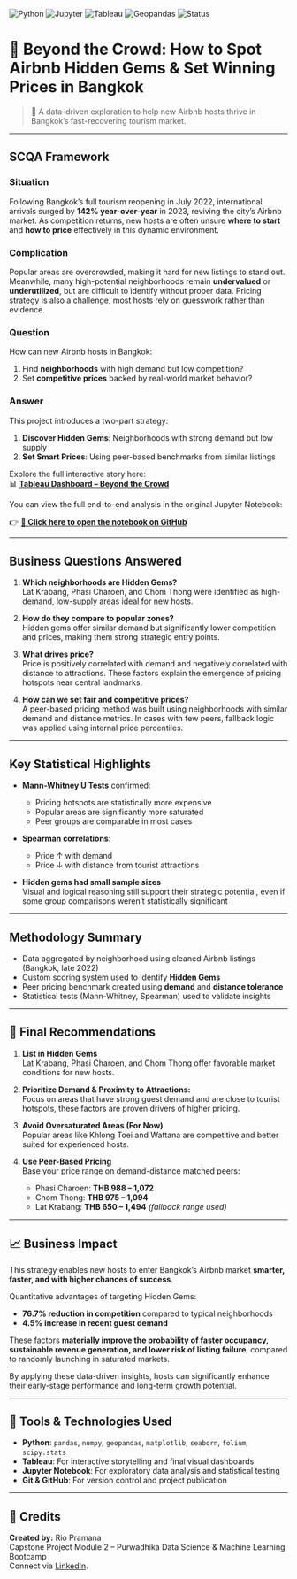 ![Python](https://img.shields.io/badge/Python-3776AB?style=flat&logo=python&logoColor=white)
![Jupyter](https://img.shields.io/badge/Jupyter_Notebook-F37626?style=flat&logo=Jupyter&logoColor=white)
![Tableau](https://img.shields.io/badge/Tableau-E97627?style=flat&logo=Tableau&logoColor=white)
![Geopandas](https://img.shields.io/badge/GeoPandas-1.0.0+-lightgrey?style=flat&logo=data:image/svg+xml;base64,PHN2ZyB3aWR0aD0iMjAiIGhlaWdodD0iMjAiIHZpZXdCb3g9IjAgMCA1MTIgNTEyIiBmaWxsPSJub25lIiB4bWxucz0iaHR0cDovL3d3dy53My5vcmcvMjAwMC9zdmciPgogIDxwYXRoIGZpbGw9IiMzNzc2RkYiIGQ9Ik00NjAsMTQ0QzQ2MCw2NC40NDg5IDM5NS41NTExLDAsMzE2LDBIMTQ2QzY2LjQ0ODksMCwwLDY0LjQ0ODksMCwxNDRWNDQ3Ljg2QzAsNDk0LjM0MywzNC41NjE0LDUxMiw3Ny4zMzY3LDUxMkgyNjBDMjkyLjQ4Myw1MTIsMzI4LDQ3Ni40ODMsMzI4LDQzNEgyNjhDMjY4LDQ1NC4xMywyNTEuMTMsNDcwLDIzMSw0NzBIMTAwLjY2N1Y0MDBIMzE2QzM5NS41NTExLDQwMCw0NjAsMzM1LjU1MSw0NjAsMjU2VjE0NFoiLz4KPC9zdmc+)
![Status](https://img.shields.io/badge/Status-Completed-brightgreen)

# 🏡 Beyond the Crowd: How to Spot Airbnb Hidden Gems & Set Winning Prices in Bangkok

> 📍 A data-driven exploration to help new Airbnb hosts thrive in Bangkok’s fast-recovering tourism market.

---

## SCQA Framework

### Situation  
Following Bangkok’s full tourism reopening in July 2022, international arrivals surged by **142% year-over-year** in 2023, reviving the city’s Airbnb market. As competition returns, new hosts are often unsure **where to start** and **how to price** effectively in this dynamic environment.

### Complication  
Popular areas are overcrowded, making it hard for new listings to stand out. Meanwhile, many high-potential neighborhoods remain **undervalued** or **underutilized**, but are difficult to identify without proper data. Pricing strategy is also a challenge, most hosts rely on guesswork rather than evidence.

### Question  
How can new Airbnb hosts in Bangkok:  
1. Find **neighborhoods** with high demand but low competition?  
2. Set **competitive prices** backed by real-world market behavior?

### Answer  
This project introduces a two-part strategy:
1. **Discover Hidden Gems**: Neighborhoods with strong demand but low supply  
2. **Set Smart Prices**: Using peer-based benchmarks from similar listings

Explore the full interactive story here:  
📊 **[Tableau Dashboard – Beyond the Crowd](https://public.tableau.com/app/profile/rio.pramana/viz/BeyondtheCrowdHowtoSpotAirbnbHiddenGemsSetWinningPricesinBangkok/BeyondtheCrowdHowtoSpotAirbnbHiddenGemsSetWinningPricesinBangkok)**

You can view the full end-to-end analysis in the original Jupyter Notebook:

👉 **[📓 Click here to open the notebook on GitHub](https://github.com/RioPramana21/Beyond-the-Crowd-How-to-Spot-Airbnb-Hidden-Gems-Set-Winning-Prices-in-Bangkok/blob/main/Beyond%20the%20Crowd%20-%20How%20to%20Spot%20Airbnb%20Hidden%20Gems%20%26%20Set%20Winning%20Prices%20in%20Bangkok.ipynb)**

---

## Business Questions Answered

1. **Which neighborhoods are Hidden Gems?**  
   Lat Krabang, Phasi Charoen, and Chom Thong were identified as high-demand, low-supply areas ideal for new hosts.

2. **How do they compare to popular zones?**  
   Hidden gems offer similar demand but significantly lower competition and prices, making them strong strategic entry points.

3. **What drives price?**  
   Price is positively correlated with demand and negatively correlated with distance to attractions. These factors explain the emergence of pricing hotspots near central landmarks.

4. **How can we set fair and competitive prices?**  
   A peer-based pricing method was built using neighborhoods with similar demand and distance metrics. In cases with few peers, fallback logic was applied using internal price percentiles.

---

## Key Statistical Highlights

- **Mann-Whitney U Tests** confirmed:
  - Pricing hotspots are statistically more expensive  
  - Popular areas are significantly more saturated  
  - Peer groups are comparable in most cases

- **Spearman correlations**:
  - Price ↑ with demand  
  - Price ↓ with distance from tourist attractions

- **Hidden gems had small sample sizes**  
  Visual and logical reasoning still support their strategic potential, even if some group comparisons weren’t statistically significant

---

## Methodology Summary

- Data aggregated by neighborhood using cleaned Airbnb listings (Bangkok, late 2022)
- Custom scoring system used to identify **Hidden Gems**
- Peer pricing benchmark created using **demand** and **distance tolerance**
- Statistical tests (Mann-Whitney, Spearman) used to validate insights

---

## 💼 Final Recommendations

1. **List in Hidden Gems**  
   Lat Krabang, Phasi Charoen, and Chom Thong offer favorable market conditions for new hosts.

2. **Prioritize Demand & Proximity to Attractions:**  
   Focus on areas that have strong guest demand and are close to tourist hotspots, these factors are proven drivers of higher pricing.

3. **Avoid Oversaturated Areas (For Now)**  
   Popular areas like Khlong Toei and Wattana are competitive and better suited for experienced hosts.

4. **Use Peer-Based Pricing**  
   Base your price range on demand-distance matched peers:  
   - Phasi Charoen: **THB 988 – 1,072**  
   - Chom Thong: **THB 975 – 1,094**  
   - Lat Krabang: **THB 650 – 1,494** *(fallback range used)*

---

## 📈 Business Impact

This strategy enables new hosts to enter Bangkok’s Airbnb market **smarter, faster, and with higher chances of success**.

Quantitative advantages of targeting Hidden Gems:
- **76.7% reduction in competition** compared to typical neighborhoods
- **4.5% increase in recent guest demand**

These factors **materially improve the probability of faster occupancy, sustainable revenue generation, and lower risk of listing failure**, compared to randomly launching in saturated markets.

By applying these data-driven insights, hosts can significantly enhance their early-stage performance and long-term growth potential.

---

## 🧰 Tools & Technologies Used

- **Python**: `pandas`, `numpy`, `geopandas`, `matplotlib`, `seaborn`, `folium`, `scipy.stats`
- **Tableau**: For interactive storytelling and final visual dashboards
- **Jupyter Notebook**: For exploratory data analysis and statistical testing
- **Git & GitHub**: For version control and project publication

---

## 📎 Credits

**Created by:** Rio Pramana  
Capstone Project Module 2 – Purwadhika Data Science & Machine Learning Bootcamp  
Connect via [LinkedIn](https://www.linkedin.com/in/riopramana/).

